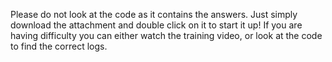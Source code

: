 Please do not look at the code as it contains the answers. Just simply download the attachment and double click on it to start it up! If you are having difficulty you can either watch the training video, or look at the code to find the correct logs. 
